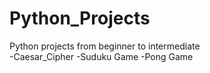 # Python_Projects

Python projects from beginner to intermediate </br>
-Caesar_Cipher
-Suduku Game 
-Pong Game
